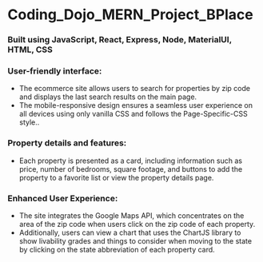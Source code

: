 # Coding_Dojo_MERN_Project_BPlace

### Built using JavaScript, React, Express, Node, MaterialUI, HTML, CSS

### User-friendly interface: 
- The ecommerce site allows users to search for properties by zip code and displays the last search results on the main page. 
- The mobile-responsive design ensures a seamless user experience on all devices using only vanilla CSS and follows the Page-Specific-CSS style..
### Property details and features: 
- Each property is presented as a card, including information such as price, number of bedrooms, square footage, and buttons to add the property to a favorite list or view the property details page.
### Enhanced User Experience: 
- The site integrates the Google Maps API, which concentrates on the area of the zip code when users click on the zip code of each property. 
- Additionally, users can view a chart that uses the ChartJS library to show livability grades and things to consider when moving to the state by clicking on the state abbreviation of each property card.
